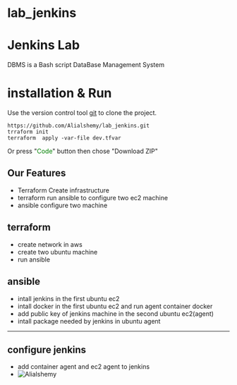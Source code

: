 # lab_jenkins
# Jenkins Lab

DBMS is a Bash script DataBase Management System

# installation & Run
Use the version control tool [git](https://git-scm.com/) to clone the project.

    https://github.com/Alialshemy/lab_jenkins.git
    trraform init 
    terraform  apply -var-file dev.tfvar 

Or press "<span style="color:green">Code</span>" button then chose "Download ZIP"
## Our Features

- Terraform Create infrastructure 
- terraform run  ansible to configure two ec2 machine
- ansible configure two machine

## terraform

- create network in aws
- create two ubuntu machine
- run ansible


## ansible

- intall jenkins in the first ubuntu ec2 
- intall docker in the first ubuntu ec2  and run agent container  docker
- add public key of jenkins machine in the second ubuntu ec2(agent)
- intall package  needed by jenkins in ubuntu  agent
---
## configure jenkins
-  add container agent and ec2 agent to jenkins 
-  <img src="https://github.com/Alialshemy/lab_jenkins/main/blob/image/Screenshot from 2022-10-16 19-43-13" alt="Alialshemy" />




